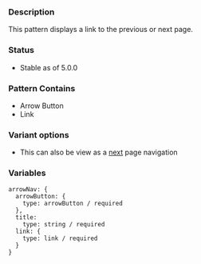 ### Description
This pattern displays a link to the previous or next page.

### Status
* Stable as of 5.0.0

### Pattern Contains
* Arrow Button
* Link

### Variant options
* This can also be view as a [next](./?p=molecules-arrow-nav-as-next-page) page navigation

### Variables
~~~
arrowNav: {
  arrowButton: {
    type: arrowButton / required
  },
  title: 
    type: string / required
  link: {
    type: link / required
  }
}
~~~
